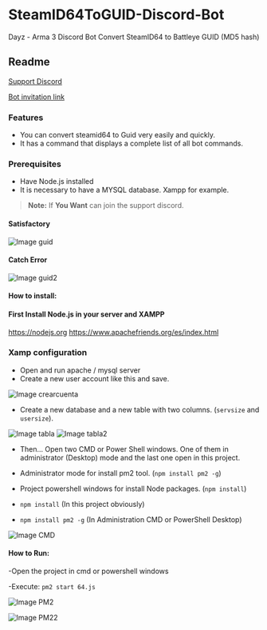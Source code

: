 # SteamID64ToGUID-Discord-Bot
Dayz - Arma 3 Discord Bot Convert SteamID64 to Battleye GUID (MD5 hash)

## Readme
[Support Discord](https://discord.gg/M3FvUq8)

[Bot invitation link](https://discord.com/api/oauth2/authorize?client_id=706139732073250860&permissions=537394240&scope=bot)

### Features
- You can convert steamid64 to Guid very easily and quickly.
- It has a command that displays a complete list of all bot commands.

### Prerequisites
- Have Node.js installed
- It is necessary to have a MYSQL database. Xampp for example.

> **Note:** If **You Want** can join the support discord.

#### Satisfactory
![Image guid](https://i.imgur.com/Y92BDwk.png)

#### Catch Error
![Image guid2](https://i.imgur.com/53Pfkj3.png)


#### How to install:
#### First Install Node.js in your server and XAMPP
https://nodejs.org
https://www.apachefriends.org/es/index.html

### Xamp configuration
- Open and run apache / mysql server
- Create a new user account like this and save.

![Image crearcuenta](https://i.imgur.com/TxXbA1L.png)

- Create a new database and a new table with two columns. (`servsize` and `usersize`).

![Image tabla](https://i.imgur.com/dNoLgL4.png)
![Image tabla2](https://i.imgur.com/ZK24U91.png)


- Then... Open two CMD or Power Shell windows. One of them in administrator (Desktop) mode and the last one open in this project.
- Administrator mode for install pm2 tool. (`npm install pm2 -g`)
- Project powershell windows for install Node packages. (`npm install`)

- `npm install` (In this project obviously)

- `npm install pm2 -g` (In Administration CMD or PowerShell Desktop)

![Image CMD](https://i.imgur.com/Io1ytIu.png)

#### How to Run:
-Open the project in cmd or powershell windows

-Execute: `pm2 start 64.js`

![Image PM2](https://i.imgur.com/zsATyCv.png)

![Image PM22](https://i.imgur.com/BBWe2Ty.png)
